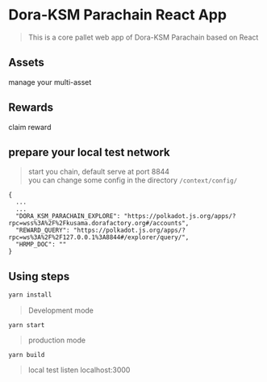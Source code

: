 # Dora-KSM Parachain React App
> This is a core pallet web app of Dora-KSM Parachain based on React
## Assets
manage your multi-asset

## Rewards
claim reward


## prepare your local test network
> start you chain, default serve at port 8844    
you can change some config in the directory `/context/config/`

```
{
  ...
  ...
  "DORA_KSM_PARACHAIN_EXPLORE": "https://polkadot.js.org/apps/?rpc=wss%3A%2F%2Fkusama.dorafactory.org#/accounts",
  "REWARD_QUERY": "https://polkadot.js.org/apps/?rpc=ws%3A%2F%2F127.0.0.1%3A8844#/explorer/query/",
  "HRMP_DOC": ""
}
```

## Using steps
```javascript
yarn install
```

> Development mode
```
yarn start 
```

> production mode
```
yarn build
```

>local test listen localhost:3000